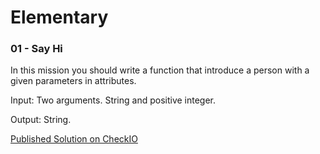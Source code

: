 # Elementary

### 01 - Say Hi

In this mission you should write a function that introduce a person with a given parameters in attributes.

Input: Two arguments. String and positive integer.

Output: String.

[Published Solution on CheckIO](https://js.checkio.org/mission/say-hi/publications/BenMerch/js-node/might-as-well-get-these-done/)
